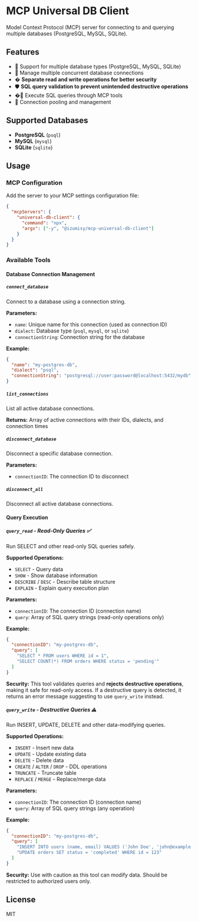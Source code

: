 # MCP Universal DB Client

Model Context Protocol (MCP) server for connecting to and querying multiple databases (PostgreSQL, MySQL, SQLite).

## Features

- 🔌 Support for multiple database types (PostgreSQL, MySQL, SQLite)
- 🔄 Manage multiple concurrent database connections
- � **Separate read and write operations for better security**
- 🛡️ **SQL query validation to prevent unintended destructive operations**
- �🚀 Execute SQL queries through MCP tools
- 💾 Connection pooling and management

## Supported Databases

- **PostgreSQL** (`psql`)
- **MySQL** (`mysql`)
- **SQLite** (`sqlite`)

## Usage

### MCP Configuration

Add the server to your MCP settings configuration file:

```json
{
  "mcpServers": {
    "universal-db-client": {
      "command": "npx",
      "args": ["-y", "@izumisy/mcp-universal-db-client"]
    }
  }
}
```

### Available Tools

#### Database Connection Management

##### `connect_database`

Connect to a database using a connection string.

**Parameters:**
- `name`: Unique name for this connection (used as connection ID)
- `dialect`: Database type (`psql`, `mysql`, or `sqlite`)
- `connectionString`: Connection string for the database

**Example:**
```json
{
  "name": "my-postgres-db",
  "dialect": "psql",
  "connectionString": "postgresql://user:password@localhost:5432/mydb"
}
```

##### `list_connections`

List all active database connections.

**Returns:** Array of active connections with their IDs, dialects, and connection times

##### `disconnect_database`

Disconnect a specific database connection.

**Parameters:**
- `connectionID`: The connection ID to disconnect

##### `disconnect_all`

Disconnect all active database connections.

#### Query Execution

##### `query_read` - Read-Only Queries ✅

Run SELECT and other read-only SQL queries safely.

**Supported Operations:**
- `SELECT` - Query data
- `SHOW` - Show database information
- `DESCRIBE` / `DESC` - Describe table structure
- `EXPLAIN` - Explain query execution plan

**Parameters:**
- `connectionID`: The connection ID (connection name)
- `query`: Array of SQL query strings (read-only operations only)

**Example:**
```json
{
  "connectionID": "my-postgres-db",
  "query": [
    "SELECT * FROM users WHERE id = 1",
    "SELECT COUNT(*) FROM orders WHERE status = 'pending'"
  ]
}
```

**Security:** This tool validates queries and **rejects destructive operations**, making it safe for read-only access. If a destructive query is detected, it returns an error message suggesting to use `query_write` instead.

##### `query_write` - Destructive Queries ⚠️

Run INSERT, UPDATE, DELETE and other data-modifying queries.

**Supported Operations:**
- `INSERT` - Insert new data
- `UPDATE` - Update existing data
- `DELETE` - Delete data
- `CREATE` / `ALTER` / `DROP` - DDL operations
- `TRUNCATE` - Truncate table
- `REPLACE` / `MERGE` - Replace/merge data

**Parameters:**
- `connectionID`: The connection ID (connection name)
- `query`: Array of SQL query strings (any operation)

**Example:**
```json
{
  "connectionID": "my-postgres-db",
  "query": [
    "INSERT INTO users (name, email) VALUES ('John Doe', 'john@example.com')",
    "UPDATE orders SET status = 'completed' WHERE id = 123"
  ]
}
```

**Security:** Use with caution as this tool can modify data. Should be restricted to authorized users only.

## License

MIT
